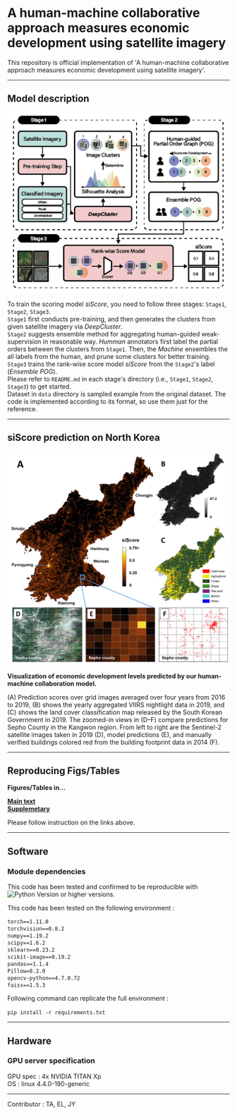 # A human-machine collaborative approach measures economic development using satellite imagery

This repository is official implementation of 'A human-machine collaborative approach measures economic development using satellite imagery'.


---  

## Model description  
<img src="./Materials/Main/Fig/Figure1.png" width="600">  

To train the scoring model *siScore*, you need to follow three stages: `Stage1`, `Stage2`, `Stage3`.  
`Stage1` first conducts pre-training, and then generates the clusters from given satellite imagery via *DeepCluster*.  
`Stage2` suggests ensemble method for aggregating human-guided weak-supervision in reasonable way. *Humman* annotators first label the partial orders between the clusters from `Stage1`. Then, the *Machine* ensembles the all labels from the human, and prune some clusters for better training.  
`Stage3` trains the rank-wise score model *siScore* from the `Stage2`'s label (*Ensemble POG*).   
Please refer to `README.md` in each stage's directory (i.e., `Stage1`, `Stage2`, `Stage3`) to get started.  
Dataset in ```data``` directory is sampled example from the original dataset. The code is implemented according to its format, so use them just for the reference.  

---  

## siScore prediction on North Korea  
<img src="./Materials/Main/Fig/Figure2.png" width="600">  

**Visualization of economic development levels predicted by our human-machine collaboration model.**  

(A) Prediction scores over grid images averaged over four years from 2016 to 2019, (B) shows the yearly aggregated VIIRS nightlight data in 2019, and (C) shows the land cover classification map released by the South Korean Government in 2019. The zoomed-in views in (D–F) compare predictions for Sepho County in the Kangwon region. From left to right are the Sentinel-2 satellite images taken in 2019 (D), model predictions (E), and manually verified buildings colored red from the building footprint data in 2014 (F).

---
## Reproducing Figs/Tables  

__Figures/Tables in...__   

[__Main text__](https://github.com/DonghyunAhn/development-measure/tree/main/Materials/Main)  
[__Supplemetary__](https://github.com/DonghyunAhn/development-measure/tree/main/Materials/Supplementary)  

Please follow instruction on the links above.  

---  

## Software  

### Module dependencies

This code has been tested and confirmed to be reproducible with ![Python Version](https://img.shields.io/badge/Python-3.7.10%2B-blue) or higher versions.  

This code has been tested on the following environment :
```
torch==1.11.0
torchvision==0.8.2
numpy==1.19.2
scipy==1.6.2
sklearn==0.23.2
scikit-image==0.19.2
pandas==1.1.4
Pillow=8.2.0
opencv-python==4.7.0.72
faiss==1.5.3
```

Following command can replicate the full environment :

```pip install -r requirements.txt```

---  

## Hardware  

### GPU server specification  

GPU spec : 4x NVIDIA TITAN Xp  
OS : linux 4.4.0-190-generic  

---  
 
Contributor : TA, EL, JY